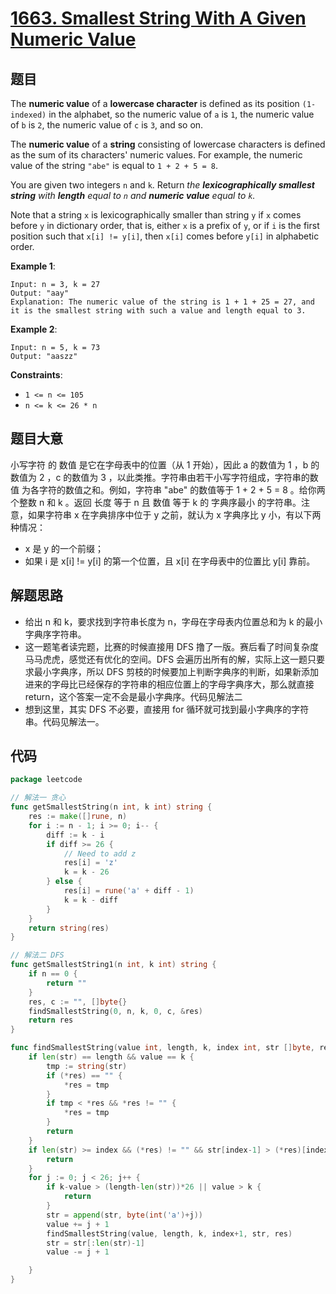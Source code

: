 # [1663. Smallest String With A Given Numeric Value](https://leetcode.com/problems/smallest-string-with-a-given-numeric-value/)

## 题目

The **numeric value** of a **lowercase character** is defined as its position `(1-indexed)` in the alphabet, so the numeric value of `a` is `1`, the numeric value of `b` is `2`, the numeric value of `c` is `3`, and so on.

The **numeric value** of a **string** consisting of lowercase characters is defined as the sum of its characters' numeric values. For example, the numeric value of the string `"abe"` is equal to `1 + 2 + 5 = 8`.

You are given two integers `n` and `k`. Return *the **lexicographically smallest string** with **length** equal to `n` and **numeric value** equal to `k`.*

Note that a string `x` is lexicographically smaller than string `y` if `x` comes before `y` in dictionary order, that is, either `x` is a prefix of `y`, or if `i` is the first position such that `x[i] != y[i]`, then `x[i]` comes before `y[i]` in alphabetic order.

**Example 1**:

```
Input: n = 3, k = 27
Output: "aay"
Explanation: The numeric value of the string is 1 + 1 + 25 = 27, and it is the smallest string with such a value and length equal to 3.
```

**Example 2**:

```
Input: n = 5, k = 73
Output: "aaszz"
```

**Constraints**:

- `1 <= n <= 105`
- `n <= k <= 26 * n`

## 题目大意

小写字符 的 数值 是它在字母表中的位置（从 1 开始），因此 a 的数值为 1 ，b 的数值为 2 ，c 的数值为 3 ，以此类推。字符串由若干小写字符组成，字符串的数值 为各字符的数值之和。例如，字符串 "abe" 的数值等于 1 + 2 + 5 = 8 。给你两个整数 n 和 k 。返回 长度 等于 n 且 数值 等于 k 的 字典序最小 的字符串。注意，如果字符串 x 在字典排序中位于 y 之前，就认为 x 字典序比 y 小，有以下两种情况：

- x 是 y 的一个前缀；
- 如果 i 是 x[i] != y[i] 的第一个位置，且 x[i] 在字母表中的位置比 y[i] 靠前。

## 解题思路

- 给出 n 和 k，要求找到字符串长度为 n，字母在字母表内位置总和为 k 的最小字典序字符串。
- 这一题笔者读完题，比赛的时候直接用 DFS 撸了一版。赛后看了时间复杂度马马虎虎，感觉还有优化的空间。DFS 会遍历出所有的解，实际上这一题只要求最小字典序，所以 DFS 剪枝的时候要加上判断字典序的判断，如果新添加进来的字母比已经保存的字符串的相应位置上的字母字典序大，那么就直接 return，这个答案一定不会是最小字典序。代码见解法二
- 想到这里，其实 DFS 不必要，直接用 for 循环就可找到最小字典序的字符串。代码见解法一。

## 代码

```go
package leetcode

// 解法一 贪心
func getSmallestString(n int, k int) string {
	res := make([]rune, n)
	for i := n - 1; i >= 0; i-- {
		diff := k - i
		if diff >= 26 {
			// Need to add z
			res[i] = 'z'
			k = k - 26
		} else {
			res[i] = rune('a' + diff - 1)
			k = k - diff
		}
	}
	return string(res)
}

// 解法二 DFS
func getSmallestString1(n int, k int) string {
	if n == 0 {
		return ""
	}
	res, c := "", []byte{}
	findSmallestString(0, n, k, 0, c, &res)
	return res
}

func findSmallestString(value int, length, k, index int, str []byte, res *string) {
	if len(str) == length && value == k {
		tmp := string(str)
		if (*res) == "" {
			*res = tmp
		}
		if tmp < *res && *res != "" {
			*res = tmp
		}
		return
	}
	if len(str) >= index && (*res) != "" && str[index-1] > (*res)[index-1] {
		return
	}
	for j := 0; j < 26; j++ {
		if k-value > (length-len(str))*26 || value > k {
			return
		}
		str = append(str, byte(int('a')+j))
		value += j + 1
		findSmallestString(value, length, k, index+1, str, res)
		str = str[:len(str)-1]
		value -= j + 1

	}
}
```